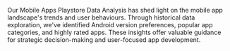 Our Mobile Apps Playstore Data Analysis has shed light on the mobile app landscape's trends and user behaviours. Through historical data exploration, we've identified Android version preferences, popular app categories, and highly rated apps. These insights offer valuable guidance for strategic decision-making and user-focused app development.
